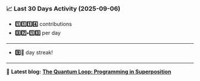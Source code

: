 <!--START_STATS-->
### 📈 Last 30 Days Activity (2025-09-06)  
- **1️⃣1️⃣1️⃣4️⃣** contributions  
- **3️⃣7️⃣•1️⃣3️⃣** per day
---
- **9️⃣🎱** day streak!
---
📝 **Latest blog:** [**The Quantum Loop: Programming in Superposition**](https://andriak.com/blog/quantum-loop)
<!--END_STATS-->

